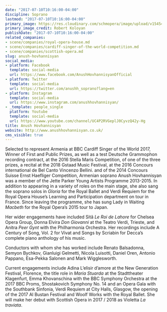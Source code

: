 ```yaml
---
date: "2017-07-10T10:16:00-04:00"
discipline: Soprano
lastmod: "2017-07-10T10:16:00-04:00"
primary_image: https://res.cloudinary.com/schmopera/image/upload/v1545409169/media/webhook-uploads/1499695997424/Anush_Hovhannisyan_3__Copyright_Robert_Koloyan-735x800.jpg.jpg
primary_image_credit: Robert Koloyan
publishDate: "2017-07-10T10:16:00-04:00"
related_companies:
- scene/companies/royal-opera-house.md
- scene/companies/cardiff-singer-of-the-world-competition.md
- scene/companies/scottish-opera.md
slug: anush-hovhannisyan
social_media:
- platform: Facebook
  template: social-media
  url: https://www.facebook.com/AnushHovhannisyanOfficial
- platform: Twitter
  template: social-media
  url: https://twitter.com/anushh_soprano?lang=en
- platform: Instagram
  template: social-media
  url: https://www.instagram.com/anushhovhannisyan/
- _template: people_single
  platform: Youtube
  template: social-media
  url: https://www.youtube.com/channel/UC4P2RVGeplJ0CyvzQ42y-Hg
title: Anush Hovhannisyan
website: http://www.anushhovhannisyan.co.uk/
cms_visible: true
---
```


Selected to represent Armenia at BBC Cardiff Singer of the World 2017, Winner of First and Public Prizes, as well as a test Deutsche Grammophon recording contract, at the 2016 Stella Maris Competition, of one of the three prizes, a recital at the 2018 Gstaad Music Festival, at the 2016 Concours international de Bel Canto Vincenzo Bellini. and of the 2014 Concours Suisse Ernst Haefliger Competition, Armenian soprano Anush Hovhannisyan was a member of the Jette Parker Young Artists Programme 2013-2015. In addition to appearing in a variety of roles on the main stage, she also sang the soprano solos in *Gloria* for the Royal Ballet and Verdi Requiem for the Royal Opera House’s Learning and Participation department on tour in France. Since leaving the programme, she has sung Lady in Waiting *Macbeth* for the Royal Opera’s 2015 tour to Japan.

Her wider engagements have included Sitâ *Le Roi de Lahore* for Chelsea Opera Group, Donna Elvira *Don Giovanni* at the Teatro Verdi, Trieste, and Anitra *Peer Gynt* with the Philharmonia Orchestra. Her recordings include A Century of Song, Vol. 2 for Vivat and Songs by Scriabin for Decca’s complete piano anthology of his music.

Conductors with whom she has worked include Renato Balsadonna, Semyon Bychkov, Gianluigi Gelmetti, Nicola Luisotti, Daniel Oren, Antonio Pappano, Esa-Pekka Salonen and Mark Wigglesworth.

Current engagements include Adina L’elisir d’amore at the New Generation Festival, Florence, the title role in *Maria Stuarda* at the Stadttheater Klagenfurt, Emma Khovanschina with the BBC Symphony Orchestra at the 2017 BBC Proms, Shostakovich Symphony No. 14 and an Opera Gala with the Southbank Sinfonia, Verdi Requiem at City Halls, Glasgow, the opening of the 2017 Al Bustan Festival and Woolf Works with the Royal Ballet. She will make her debut with Scottish Opera in 2017 / 2018 as Violetta *La traviata*.
